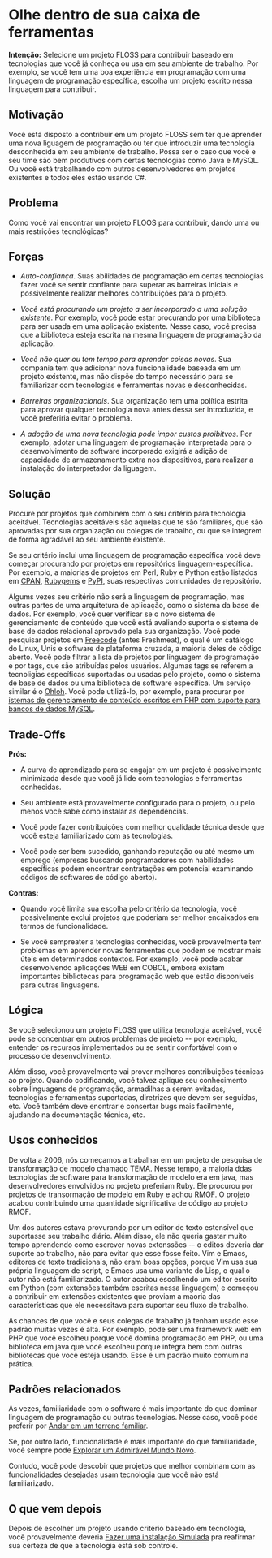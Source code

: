 ﻿# Olhe dentro de sua caixa de ferramentas

**Intenção:** Selecione um projeto FLOSS para contribuir baseado em tecnologias que você já conheça ou usa em seu ambiente de trabalho.
Por exemplo, se você tem uma boa experiência em programação com uma linguagem de programação específica, escolha um projeto escrito nessa linguagem para contribuir.

## Motivação

Você está disposto a contribuir em um projeto FLOSS sem ter que aprender uma nova liguagem de programação ou ter que introduzir uma tecnologia desconhecida em seu ambiente de trabalho.
Possa ser o caso que você e seu time são bem produtivos com certas tecnologias como Java e MySQL.
Ou você está trabalhando com outros desenvolvedores em projetos existentes e todos eles estão usando C#.

## Problema

Como você vai encontrar um projeto FLOOS para contribuir, dando uma ou mais restrições tecnológicas?

## Forças

* _Auto-confiança_. Suas abilidades de programação em certas tecnologias fazer você se sentir confiante para superar as barreiras iniciais e possivelmente realizar melhores contribuições para o projeto.

* _Você está procurando um projeto a ser incorporado a uma solução existente_.
Por exemplo, você pode estar procurando por uma biblioteca para ser usada em uma aplicação existente. Nesse caso, você precisa que a biblioteca esteja escrita na mesma linguagem de programação da aplicação.

* _Você não quer ou tem tempo para aprender coisas novas_.
Sua compania tem que adicionar nova funcionalidade baseada em um projeto existente, mas não dispõe do tempo necessário para se familiarizar com tecnologias e ferramentas novas e desconhecidas.

* _Barreiras organizacionais_. Sua organização tem uma política estrita para aprovar qualquer tecnologia nova antes dessa ser introduzida, e você preferiria evitar o problema.

* _A adoção de uma nova tecnologia pode impor custos proibitvos_.
Por exemplo, adotar uma linguagem de programação interpretada para o desenvolvimento de software incorporado exigirá a adição de capacidade de armazenamento extra nos dispositivos, para realizar a instalação do interpretador da liguagem.

## Solução

Procure por projetos que combinem com o seu critério para tecnologia aceitável.
Tecnologias aceitáveis são aquelas que te são familiares, que são aprovadas por sua organização ou colegas de trabalho, ou que se integrem de forma agradável ao seu ambiente existente.

Se seu critério inclui uma linguagem de programação específica você deve começar procurando por projetos em repositórios linguagem-específica. Por exemplo, a maiorias de projetos em Perl, Ruby e Python estão listados em [CPAN](http://www.cpan.org/), [Rubygems](http://rubygems.org/) e [PyPI](http://pypi.python.org/), suas respectivas comunidades de repositório.

Algums vezes seu critério não será a linguagem de programação, mas outras partes de uma arquitetura de aplicação, como o sistema da base de dados.
Por exemplo, você quer verificar se o novo sistema de gerenciamento de conteúdo que você está avaliando suporta o sistema de base de dados relacional aprovado pela sua organização. 
Você pode pesquisar projetos em [Freecode](http://freecode.com/) (antes Freshmeat), o qual é um catálogo do Linux, Unis e software de plataforma cruzada, a maioria deles de código aberto. Você pode filtrar a lista de projetos por linguagem de programação e por tags, que são atribuídas pelos usuários. Algumas tags se referem a tecnoligias específicas suportadas ou usadas pelo projeto, como o sistema de base de dados ou uma biblioteca de software específica.
Um serviço similar é o [Ohloh](http://www.ohloh.net/).
Você pode utilizá-lo, por exemplo, para procurar por [istemas de gerenciamento de conteúdo escritos em PHP com suporte para bancos de dados MySQL](http://www.ohloh.net/tags/cms/php/mysql).

## Trade-Offs

**Prós:** 

* A curva de aprendizado para se engajar em um projeto é possivelmente minimizada desde que você já lide com tecnologias e ferramentas conhecidas.

* Seu ambiente está provavelmente configurado para o projeto, ou pelo menos você sabe como instalar as dependências.

* Você pode fazer contribuições com melhor qualidade técnica desde que você esteja familiarizado com as tecnologias.

* Você pode ser bem sucedido, ganhando reputação ou até mesmo um emprego (empresas buscando programadores com habilidades específicas podem encontrar contratações em potencial examinando códigos de softwares de código aberto).  

**Contras:** 

* Quando você limita sua escolha pelo critério da tecnologia, você possivelmente exclui projetos que poderiam ser melhor encaixados em termos de funcionalidade.

* Se você sempreater a tecnologias conhecidas, você provavelmente tem problemas em aprender novas ferramentas que podem se mostrar mais úteis em determinados contextos. Por exemplo, você pode acabar desenvolvendo aplicações WEB em COBOL, embora existam importantes bibliotecas para programação web que estão disponíveis para outras linguagens.

## Lógica

Se você selecionou um projeto FLOSS que utiliza tecnologia aceitável, você pode se concentrar em outros problemas de projeto -- por exemplo, entender os recursos implementados ou se sentir confortável com o processo de desenvolvimento.

Além disso, você provavelmente vai prover melhores contribuições técnicas ao projeto. Quando codificando, você talvez aplique seu conhecimento sobre linguagens de programação, armadilhas a serem evitadas, tecnologias e ferramentas suportadas, diretrizes que devem ser seguidas, etc.
Você também deve enontrar e consertar bugs mais facilmente, ajudando na documentação técnica, etc.

## Usos conhecidos

De volta a 2006, nós começamos a trabalhar em um projeto de pesquisa de transformação de modelo chamado TEMA. Nesse tempo, a maioria ddas tecnologias de software para transformação de modelo era em java, mas desenvolvedores envolvidos no projeto preferiam Ruby. Ele procurou por projetos de transormação de modelo em Ruby e achou [RMOF](http://rubyforge.org/projects/rmof/). O projeto acabou contribuindo uma quantidade significativa de código ao projeto RMOF.

Um dos autores estava provurando por um editor de texto estensível que suportasse seu trabalho diário. Além disso, ele não queria gastar muito tempo aprendendo como escrever novas extenssões -- o editos deveria dar suporte ao trabalho, não para evitar que esse fosse feito. Vim e Emacs, editores de texto tradicionais, não eram boas opções, porque Vim usa sua própria linguagem de script, e Emacs usa uma variante do Lisp, o qual o autor não está familiarizado. O autor acabou escolhendo um editor escrito em Python (com extensões também escritas nessa linguagem) e começou a contribuir em extensões existentes que proviam a maoria das características que ele necessitava para suportar seu fluxo de trabalho.

As chances de que você e seus colegas de trabalho já tenham usado esse padrão muitas vezes é alta.
Por exemplo, pode ser uma framework web em PHP que você escolheu porque você domina programação em PHP, ou uma biblioteca em java que você escolheu porque integra bem com outras bibliotecas que você esteja usando.
Esse é um padrão muito comum na prática.

## Padrões relacionados

As vezes, familiaridade com o software é mais importante do que dominar linguagem de programação ou outras tecnologias. Nesse caso, você pode preferir por [Andar em um terreno familiar](link://selection/WalkOnFamiliarGround). 

Se, por outro lado, funcionalidade é mais importante do que familiaridade, você sempre pode [Explorar um Admirável Mundo Novo](link://selection/ExploreABraveNewWorld).

Contudo, você pode descobir que projetos que melhor combinam com as funcionalidades desejadas usam tecnologia que você não está familiarizado.


## O que vem depois

Depois de escolher um projeto usando critério baseado em tecnologia, você provavelmente deveria [Fazer uma instalação Simulada](link://involvement/DoAMockInstallation) pra reafirmar sua certeza de que a tecnologia está sob controle.
